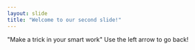 ```yaml
---
layout: slide
title: "Welcome to our second slide!"
---
```

"Make a trick in your smart work"
Use the left arrow to go back!
